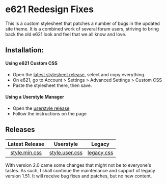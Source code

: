 # e621 Redesign Fixes

This is a custom stylesheet that patches a number of bugs in the updated site theme. It is a combined work of several forum users, striving to bring back the old e621 look and feel that we all know and love.

## Installation:

#### Using e621 Custom CSS
- Open the [latest stylesheet release](https://re621.github.io/Redesign-Fixes/build/style.min.css), select and copy everything.
- On e621, go to Account > Settings > Advanced Settings > Custom CSS
- Paste the stylesheet there, then save.

#### Using a Userstyle Manager
- Open the [userstyle release](https://re621.github.io/Redesign-Fixes/build/style.user.css)
- Follow the instructions on the page

## Releases

| Latest Release | Userstyle | Legacy |
|:--------------:|:---------:|:------:|
| [style.min.css](https://re621.github.io/Redesign-Fixes/build/style.min.css) | [style.user.css](https://re621.github.io/Redesig-Fixes/build/style.user.css) | [legacy.css](https://re621.github.io/Redesign-Fixes/build/legacy.css) |

With version 2.0 came some changes that might not be to everyone's tastes. As such, I shall continue the maintenance and support of legacy version 1.51. It will receive bug fixes and patches, but no new content.
